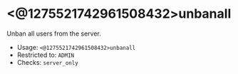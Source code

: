 # <@1275521742961508432>unbanall
Unban all users from the server.<br/>
 - Usage: `<@1275521742961508432>unbanall`
 - Restricted to: `ADMIN`
 - Checks: `server_only`
